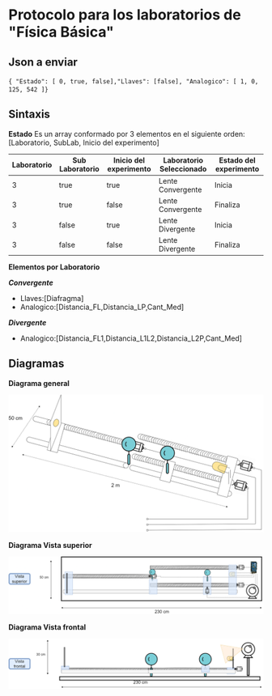 # Protocolo para los laboratorios de "Física Básica"

## Json a enviar
 
    { "Estado": [ 0, true, false],"Llaves": [false], "Analogico": [ 1, 0, 125, 542 ]}

## Sintaxis

**Estado**
Es un array conformado por 3 elementos en el siguiente orden: [Laboratorio, SubLab, Inicio del experimento]

|Laboratorio  | Sub Laboratorio  | Inicio del experimento | Laboratorio Seleccionado | Estado del experimento|
|-|-----|-----|-----------------|--------|
|3|true |true |Lente Convergente|Inicia  |
|3|true |false|Lente Convergente|Finaliza|
|3|false|true |Lente Divergente |Inicia  |
|3|false|false|Lente Divergente |Finaliza|

**Elementos por Laboratorio**

***Convergente***

- Llaves:[Diafragma]
- Analogico:[Distancia_FL,Distancia_LP,Cant_Med]

***Divergente***

- Analogico:[Distancia_FL1,Distancia_L1L2,Distancia_L2P,Cant_Med]

## Diagramas

**Diagrama general**

![Lab de Fisica 1](https://raw.githubusercontent.com/RenzoVigiani/LabRem-Fisica/main/Imagenes/diagrama_1.png)

**Diagrama Vista superior**

![Lab de Fisica 2](https://raw.githubusercontent.com/RenzoVigiani/LabRem-Fisica/main/Imagenes/diagrama_2.png)

**Diagrama Vista frontal**

![Lab de Fisica 3](https://raw.githubusercontent.com/RenzoVigiani/LabRem-Fisica/main/Imagenes/diagrama_3.png)
